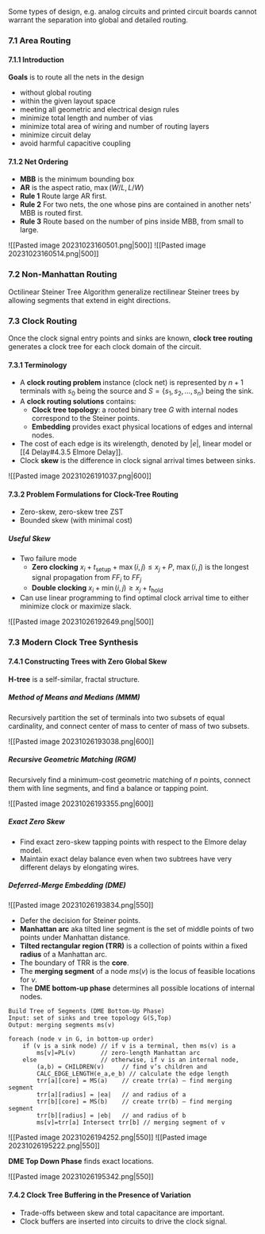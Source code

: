 Some types of design, e.g. analog circuits and printed circuit boards cannot warrant the separation into global and detailed routing.

### 7.1 Area Routing

#### 7.1.1 Introduction

**Goals** is to route all the nets in the design

* without global routing
* within the given layout space
* meeting all geometric and electrical design rules
* minimize total length and number of vias
* minimize total area of wiring and number of routing layers
* minimize circuit delay
* avoid harmful capacitive coupling

#### 7.1.2 Net Ordering

* **MBB** is the minimum bounding box
* **AR** is the aspect ratio, $\max(W/L, L/W)$
* **Rule 1** Route large AR first.
* **Rule 2** For two nets, the one whose pins are contained in another nets' MBB is routed first.
* **Rule 3** Route based on the number of pins inside MBB, from small to large.

![[Pasted image 20231023160501.png|500]]
![[Pasted image 20231023160514.png|500]]

### 7.2 Non-Manhattan Routing

Octilinear Steiner Tree Algorithm generalize rectilinear Steiner trees by allowing segments that extend in eight directions.

### 7.3 Clock Routing

Once the clock signal entry points and sinks are known, **clock tree routing** generates a clock tree for each clock domain of the circuit.

#### 7.3.1 Terminology

* A **clock routing problem** instance (clock net) is represented by $n+1$ terminals with $s_0$ being the source and $S = \{s_1, s_2, \dots, s_n\}$ being the sink.
* A **clock routing solutions** contains:
	* **Clock tree topology**: a rooted binary tree $G$ with internal nodes correspond to the Steiner points.
	* **Embedding** provides exact physical locations of edges and internal nodes.
* The cost of each edge is its wirelength, denoted by $|e|$, linear model or [[4 Delay#4.3.5 Elmore Delay]].
* Clock **skew** is the difference in clock signal arrival times between sinks.

![[Pasted image 20231026191037.png|600]]

#### 7.3.2 Problem Formulations for Clock-Tree Routing

* Zero-skew, zero-skew tree ZST
* Bounded skew (with minimal cost)

##### Useful Skew

* Two failure mode
	* **Zero clocking** $x_i + t_{\text{setup}} + \max(i,j) \leq x_j +P$, $\max(i,j)$ is the longest signal propagation from $FF_i$ to $FF_j$
	* **Double clocking** $x_i + \min(i,j) \geq x_j + t_{\text{hold}}$
* Can use linear programming to find optimal clock arrival time to either minimize clock or maximize slack.

![[Pasted image 20231026192649.png|500]]

### 7.3 Modern Clock Tree Synthesis

#### 7.4.1 Constructing Trees with Zero Global Skew

**H-tree** is a self-similar, fractal structure.

##### Method of Means and Medians (MMM)

Recursively partition the set of terminals into two subsets of equal cardinality, and connect center of mass to center of mass of two subsets.

![[Pasted image 20231026193038.png|600]]

##### Recursive Geometric Matching (RGM)

Recursively find a minimum-cost geometric matching of $n$ points, connect them with line segments, and find a balance or tapping point.

![[Pasted image 20231026193355.png|600]]

##### Exact Zero Skew

* Find exact zero-skew tapping points with respect to the Elmore delay model.
* Maintain exact delay balance even when two subtrees have very different delays by elongating wires.

##### Deferred-Merge Embedding (DME)

![[Pasted image 20231026193834.png|550]]

* Defer the decision for Steiner points.
* **Manhattan arc** aka tilted line segment is the set of middle points of two points under Manhattan distance.
* **Tilted rectangular region (TRR)** is a collection of points within a fixed **radius** of a Manhattan arc. 
* The boundary of TRR is the **core**.
* The **merging segment** of a node $ms(v)$ is the locus of feasible locations for $v$.
* The **DME bottom-up phase** determines all possible locations of internal nodes.

```algorithm
Build Tree of Segments (DME Bottom-Up Phase)
Input: set of sinks and tree topology G(S,Top)
Output: merging segments ms(v)

foreach (node v in G, in bottom-up order)
	if (v is a sink node) // if v is a terminal, then ms(v) is a
		ms[v]=PL(v)       // zero-length Manhattan arc
	else                  // otherwise, if v is an internal node,
		(a,b) = CHILDREN(v)     // find v’s children and
		CALC_EDGE_LENGTH(e_a,e_b) // calculate the edge length
		trr[a][core] = MS(a)    // create trr(a) – find merging segment
		trr[a][radius] = |ea|   // and radius of a
		trr[b][core] = MS(b)    // create trr(b) – find merging segment
		trr[b][radius] = |eb|   // and radius of b
	    ms[v]=trr[a] Intersect trr[b] // merging segment of v
```

![[Pasted image 20231026194252.png|550]]
![[Pasted image 20231026195222.png|550]]

**DME Top Down Phase** finds exact locations.

![[Pasted image 20231026195342.png|550]]

#### 7.4.2 Clock Tree Buffering in the Presence of Variation

* Trade-offs between skew and total capacitance are important.
* Clock buffers are inserted into circuits to drive the clock signal.